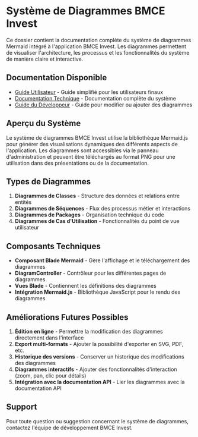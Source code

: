 # Système de Diagrammes BMCE Invest

Ce dossier contient la documentation complète du système de diagrammes Mermaid intégré à l'application BMCE Invest. Les diagrammes permettent de visualiser l'architecture, les processus et les fonctionnalités du système de manière claire et interactive.

## Documentation Disponible

- [Guide Utilisateur](diagrams-user-guide.md) - Guide simplifié pour les utilisateurs finaux
- [Documentation Technique](diagrams.md) - Documentation complète du système
- [Guide du Développeur](diagrams-developer-guide.md) - Guide pour modifier ou ajouter des diagrammes

## Aperçu du Système

Le système de diagrammes BMCE Invest utilise la bibliothèque Mermaid.js pour générer des visualisations dynamiques des différents aspects de l'application. Les diagrammes sont accessibles via le panneau d'administration et peuvent être téléchargés au format PNG pour une utilisation dans des présentations ou de la documentation.

## Types de Diagrammes

1. **Diagrammes de Classes** - Structure des données et relations entre entités
2. **Diagrammes de Séquences** - Flux des processus métier et interactions
3. **Diagrammes de Packages** - Organisation technique du code
4. **Diagrammes de Cas d'Utilisation** - Fonctionnalités du point de vue utilisateur

## Composants Techniques

- **Composant Blade Mermaid** - Gère l'affichage et le téléchargement des diagrammes
- **DiagramController** - Contrôleur pour les différentes pages de diagrammes
- **Vues Blade** - Contiennent les définitions des diagrammes
- **Intégration Mermaid.js** - Bibliothèque JavaScript pour le rendu des diagrammes

## Améliorations Futures Possibles

1. **Édition en ligne** - Permettre la modification des diagrammes directement dans l'interface
2. **Export multi-formats** - Ajouter la possibilité d'exporter en SVG, PDF, etc.
3. **Historique des versions** - Conserver un historique des modifications des diagrammes
4. **Diagrammes interactifs** - Ajouter des fonctionnalités d'interaction (zoom, pan, clic pour détails)
5. **Intégration avec la documentation API** - Lier les diagrammes avec la documentation API

## Support

Pour toute question ou suggestion concernant le système de diagrammes, contactez l'équipe de développement BMCE Invest.
